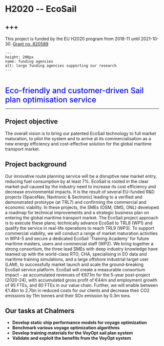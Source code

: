 # **H2020 -- EcoSail**

+++
---

This project is funded by the EU H2020 program from 2018-11 until 2021-10-30. [Grant no. 820589](https://ecosailnavigation.com/)


```{figure} ./images/ecosail.jpg 
---
height: 200px
name: funding agencies
alt: large funding agencies supporting our research
---
```

<br />


<span style = "color:blue; font-weight: 500; font-size: 25px;">Eco-friendly and customer-driven Sail plan optimisation service</span>

---

## Project objective
The overall vision is to bring our patented EcoSail technology to full market maturation, to pilot the system and to arrive at its commercialisation as a new energy efficiency and cost-effective solution for the global maritime transport market. 

## Project background
Our innovative route planning service will be a disruptive new market entry, reducing fuel consumption by at least 7%. EcoSail is rooted in the clear market-pull caused by the industry need to increase its cost efficiency and decrease environmental impacts. It is the result of several EU-funded R&D projects (SpaceNav, Navtronic & Sectronic) leading to a verified and demonstrated prototype (at TRL7) and confirming the commercial and economic viability. In these projects, the SMEs (OSM, GMS, ONL) developed a roadmap for technical improvements and a strategic business plan on entering the global maritime transport market. The EcoSail project approach is to execute these plans; technically advance EcoSail to TRL8 (WP1) and qualify the service in real-life operations to reach TRL9 (WP3). To support commercial viability, we will conduct a range of market maturation activities in WP4-5 and secure a dedicated EcoSail 'Training Academy' for future maritime masters, users and commercial staff (WP2). We bring together a strong consortium, the three lead SMEs with deep industry knowledge have teamed up with the world-class RTO, CHA, specialising in EO data and maritime training simulations, and a large offshore industrial target user (LAM), to successfully market launch and scale the ground-breaking EcoSail service platform. EcoSail will create a measurable consortium impact - as accumulated revenues of €87.1m for the 5-year post-project (2020-24), with accumulated gross profit of €44m and employment growth of 95 FTEs, and 80 FTEs in our value chain. Further, we will enable between €1.4bn to 2.7bn in reduced costs for our clients and decrease their CO2 emissions by 11m tonnes and their SOx emission by 0.3m tons.

## Our tasks at Chalmers
- **Develop static ship performance models for voyage optimization**
- **Benchmark various voyage optimization algorithms**
- **Develop training materials for the VoyOpt sail plan system**
- **Validate and exploit the benefits from the VoyOpt system**




